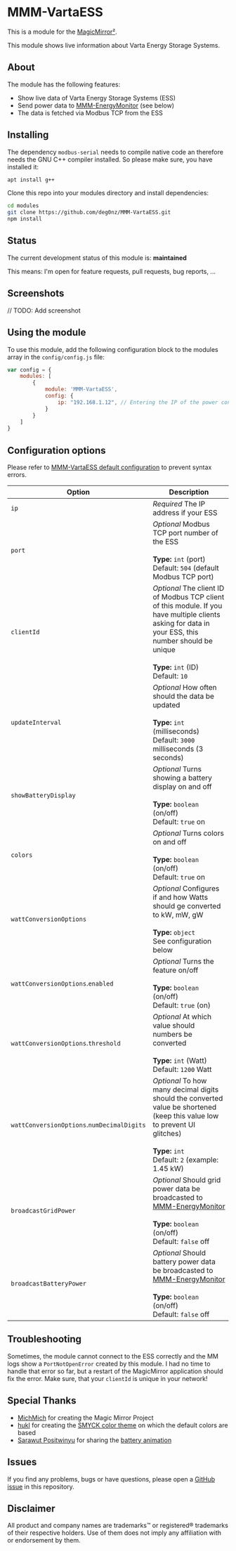# MMM-VartaESS

This is a module for the [MagicMirror²](https://github.com/MichMich/MagicMirror/).

This module shows live information about Varta Energy Storage Systems.

## About

The module has the following features:

* Show live data of Varta Energy Storage Systems (ESS)
* Send power data to [MMM-EnergyMonitor](https://github.com/deg0nz/MMM-EnergyMonitor) (see below)
* The data is fetched via Modbus TCP from the ESS

## Installing

The dependency `modbus-serial` needs to compile native code an therefore needs the GNU C++ compiler installed. So please make sure, you have installed it:

``` bash
apt install g++
```

Clone this repo into your modules directory and install dependencies:

``` bash
cd modules
git clone https://github.com/deg0nz/MMM-VartaESS.git
npm install 
```

## Status

The current development status of this module is: **maintained**

This means: I'm open for feature requests, pull requests, bug reports, ...

## Screenshots

// TODO: Add screenshot

## Using the module

To use this module, add the following configuration block to the modules array in the `config/config.js` file:

```js
var config = {
    modules: [
        {
            module: 'MMM-VartaESS',
            config: {
                ip: "192.168.1.12", // Entering the IP of the power converter is mandatory
            }
        }
    ]
}
```

## Configuration options

Please refer to [MMM-VartaESS default configuration](MMM-VartaESS.js) to prevent syntax errors.

| Option           | Description
|----------------- |-----------
| `ip`             | *Required* The IP address if your ESS
| `port`           | *Optional* Modbus TCP port number of the ESS <br><br>**Type:** `int` (port) <br>Default: `504` (default Modbus TCP port)
| `clientId`       | *Optional* The client ID of Modbus TCP client of this module. If you have multiple clients asking for data in your ESS, this number should be unique <br><br>**Type:** `int` (ID) <br>Default: `10`
| `updateInterval` | *Optional* How often should the data be updated <br><br>**Type:** `int` (milliseconds) <br>Default: `3000` milliseconds (3 seconds)
| `showBatteryDisplay` | *Optional* Turns showing a battery display on and off <br><br>**Type:** `boolean` (on/off) <br>Default: `true` on
| `colors`         | *Optional* Turns colors on and off <br><br>**Type:** `boolean` (on/off) <br>Default: `true` on
| `wattConversionOptions` | *Optional* Configures if and how Watts should ge converted to kW, mW, gW <br><br>**Type:** `object` <br>See configuration below
| `wattConversionOptions`.`enabled` | *Optional* Turns the feature on/off <br><br>**Type:** `boolean` (on/off)<br>Default: `true` (on)
| `wattConversionOptions`.`threshold` | *Optional* At which value should numbers be converted <br><br>**Type:** `int` (Watt) <br>Default: `1200` Watt
| `wattConversionOptions`.`numDecimalDigits` | *Optional* To how many decimal digits should the converted value be shortened (keep this value low to prevent UI glitches) <br><br>**Type:** `int` <br>Default: `2` (example: 1.45 kW)
| `broadcastGridPower` | *Optional* Should grid power data be broadcasted to [MMM-EnergyMonitor](https://github.com/deg0nz/MMM-EnergyMonitor) <br><br>**Type:** `boolean` (on/off)<br>Default: `false` off
| `broadcastBatteryPower` | *Optional* Should battery power data be broadcasted to [MMM-EnergyMonitor](https://github.com/deg0nz/MMM-EnergyMonitor) <br><br>**Type:** `boolean` (on/off)<br>Default: `false` off

## Troubleshooting

Sometimes, the module cannot connect to the ESS correctly and the MM logs show a `PortNotOpenError` created by this module. I had no time to handle that error so far, but a restart of the MagicMirror application should fix the error. Make sure, that your `clientId` is unique in your network!

## Special Thanks

* [MichMich](https://github.com/MichMich) for creating the Magic Mirror Project
* [hukl](http://smyck.net) for creating the [SMYCK color theme](http://color.smyck.org) on which the default colors are based
* [Sarawut Positwinyu](https://codepen.io/nonggolf) for sharing the [battery animation](https://codepen.io/nonggolf/pen/gOOvEeK)

## Issues

If you find any problems, bugs or have questions, please open a [GitHub issue](https://github.com/deg0nz/MMM-VartaESS/issues) in this repository.

## Disclaimer

All product and company names are trademarks™ or registered® trademarks of their respective holders. Use of them does not imply any affiliation with or endorsement by them. 
